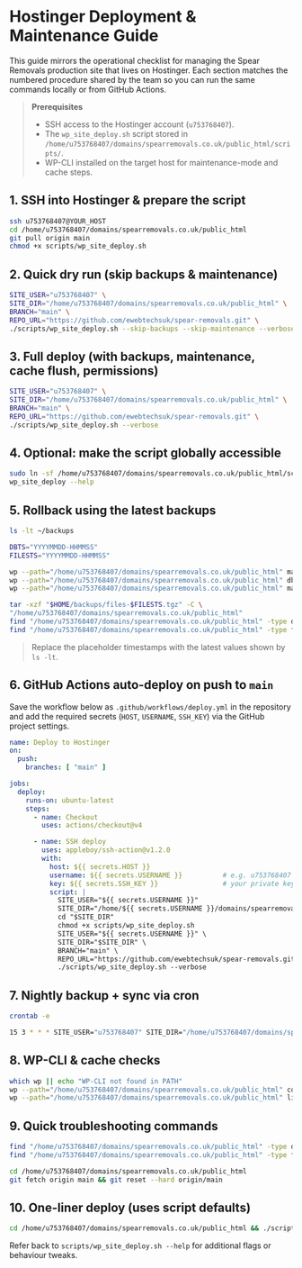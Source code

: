 # Hostinger Deployment & Maintenance Guide

This guide mirrors the operational checklist for managing the Spear Removals
production site that lives on Hostinger. Each section matches the numbered
procedure shared by the team so you can run the same commands locally or from
GitHub Actions.

> **Prerequisites**
>
> * SSH access to the Hostinger account (`u753768407`).
> * The `wp_site_deploy.sh` script stored in
>   `/home/u753768407/domains/spearremovals.co.uk/public_html/scripts/`.
> * WP-CLI installed on the target host for maintenance-mode and cache steps.

## 1. SSH into Hostinger & prepare the script

```bash
ssh u753768407@YOUR_HOST
cd /home/u753768407/domains/spearremovals.co.uk/public_html
git pull origin main
chmod +x scripts/wp_site_deploy.sh
```

## 2. Quick dry run (skip backups & maintenance)

```bash
SITE_USER="u753768407" \
SITE_DIR="/home/u753768407/domains/spearremovals.co.uk/public_html" \
BRANCH="main" \
REPO_URL="https://github.com/ewebtechsuk/spear-removals.git" \
./scripts/wp_site_deploy.sh --skip-backups --skip-maintenance --verbose
```

## 3. Full deploy (with backups, maintenance, cache flush, permissions)

```bash
SITE_USER="u753768407" \
SITE_DIR="/home/u753768407/domains/spearremovals.co.uk/public_html" \
BRANCH="main" \
REPO_URL="https://github.com/ewebtechsuk/spear-removals.git" \
./scripts/wp_site_deploy.sh --verbose
```

## 4. Optional: make the script globally accessible

```bash
sudo ln -sf /home/u753768407/domains/spearremovals.co.uk/public_html/scripts/wp_site_deploy.sh /usr/local/bin/wp_site_deploy
wp_site_deploy --help
```

## 5. Rollback using the latest backups

```bash
ls -lt ~/backups

DBTS="YYYYMMDD-HHMMSS"
FILESTS="YYYYMMDD-HHMMSS"

wp --path="/home/u753768407/domains/spearremovals.co.uk/public_html" maintenance-mode activate || true
wp --path="/home/u753768407/domains/spearremovals.co.uk/public_html" db import "$HOME/backups/db-$DBTS.sql"
wp --path="/home/u753768407/domains/spearremovals.co.uk/public_html" maintenance-mode deactivate || true

tar -xzf "$HOME/backups/files-$FILESTS.tgz" -C \
"/home/u753768407/domains/spearremovals.co.uk/public_html"
find "/home/u753768407/domains/spearremovals.co.uk/public_html" -type d -exec chmod 755 {} \;
find "/home/u753768407/domains/spearremovals.co.uk/public_html" -type f -exec chmod 644 {} \;
```

> Replace the placeholder timestamps with the latest values shown by `ls -lt`.

## 6. GitHub Actions auto-deploy on push to `main`

Save the workflow below as `.github/workflows/deploy.yml` in the repository and
add the required secrets (`HOST`, `USERNAME`, `SSH_KEY`) via the GitHub project
settings.

```yaml
name: Deploy to Hostinger
on:
  push:
    branches: [ "main" ]

jobs:
  deploy:
    runs-on: ubuntu-latest
    steps:
      - name: Checkout
        uses: actions/checkout@v4

      - name: SSH deploy
        uses: appleboy/ssh-action@v1.2.0
        with:
          host: ${{ secrets.HOST }}
          username: ${{ secrets.USERNAME }}          # e.g. u753768407
          key: ${{ secrets.SSH_KEY }}                # your private key
          script: |
            SITE_USER="${{ secrets.USERNAME }}"
            SITE_DIR="/home/${{ secrets.USERNAME }}/domains/spearremovals.co.uk/public_html"
            cd "$SITE_DIR"
            chmod +x scripts/wp_site_deploy.sh
            SITE_USER="${{ secrets.USERNAME }}" \
            SITE_DIR="$SITE_DIR" \
            BRANCH="main" \
            REPO_URL="https://github.com/ewebtechsuk/spear-removals.git" \
            ./scripts/wp_site_deploy.sh --verbose
```

## 7. Nightly backup + sync via cron

```bash
crontab -e

15 3 * * * SITE_USER="u753768407" SITE_DIR="/home/u753768407/domains/spearremovals.co.uk/public_html" BRANCH="main" REPO_URL="https://github.com/ewebtechsuk/spear-removals.git" /home/u753768407/domains/spearremovals.co.uk/public_html/scripts/wp_site_deploy.sh >> /home/u753768407/deploy.log 2>&1
```

## 8. WP-CLI & cache checks

```bash
which wp || echo "WP-CLI not found in PATH"
wp --path="/home/u753768407/domains/spearremovals.co.uk/public_html" core version
wp --path="/home/u753768407/domains/spearremovals.co.uk/public_html" litespeed-purge all || true
```

## 9. Quick troubleshooting commands

```bash
find "/home/u753768407/domains/spearremovals.co.uk/public_html" -type d -exec chmod 755 {} \;
find "/home/u753768407/domains/spearremovals.co.uk/public_html" -type f -exec chmod 644 {} \;

cd /home/u753768407/domains/spearremovals.co.uk/public_html
git fetch origin main && git reset --hard origin/main
```

## 10. One-liner deploy (uses script defaults)

```bash
cd /home/u753768407/domains/spearremovals.co.uk/public_html && ./scripts/wp_site_deploy.sh --verbose
```

Refer back to `scripts/wp_site_deploy.sh --help` for additional flags or
behaviour tweaks.
